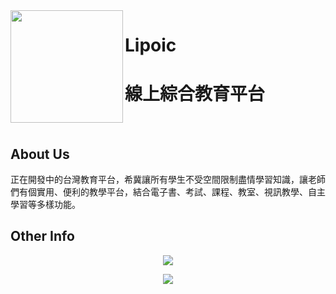 <a href="https://edptw.github.io">
  <img src="https://raw.githubusercontent.com/Lipoic/.github/main/images/EEPTW_Logo.svg" align="left" width="180px"/>
</a>

# Lipoic
# 線上綜合教育平台

<br>

## About Us
正在開發中的台灣教育平台，希冀讓所有學生不受空間限制盡情學習知識，讓老師們有個實用、便利的教學平台，結合電子書、考試、課程、教室、視訊教學、自主學習等多樣功能。

## Other Info
<p align="center"><img src="https://github-readme-stats-one-bice.vercel.app/api/top-langs/?username=SiongSng&langs_count=10&layout=compact&role=OWNER,ORGANIZATION_MEMBER,COLLABORATOR&theme=radical"></p>

<a href="https://ko-fi.com/X8X376PDR">
  <p align="center"><img src="https://ko-fi.com/img/githubbutton_sm.svg" ></p>
</a>
